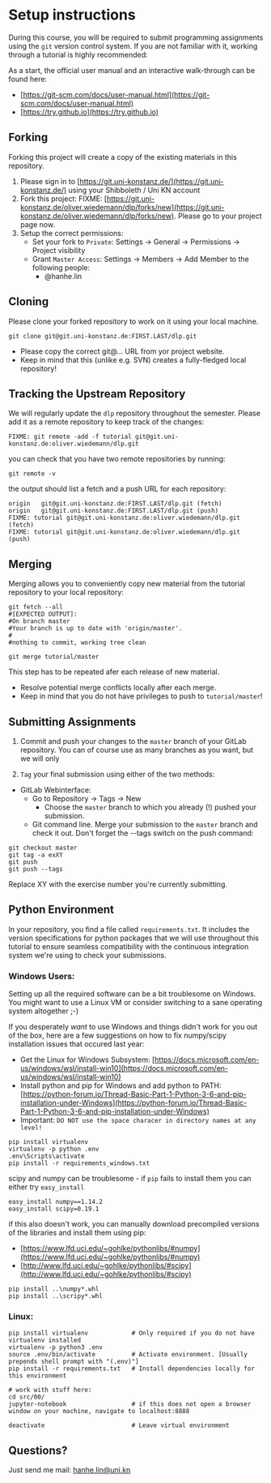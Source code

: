 # Setup instructions

During this course, you will be required to submit programming assignments
using the `git` version control system.
If you are not familiar with it, working through a tutorial is highly recommended:

As a start, the official user manual and an interactive walk-through can be found here:
- [https://git-scm.com/docs/user-manual.html](https://git-scm.com/docs/user-manual.html)
- [https://try.github.io](https://try.github.io)

## Forking

Forking this project will create a copy of the existing materials in this repository.

1. Please sign in to [https://git.uni-konstanz.de/](https://git.uni-konstanz.de/)
	 using your Shibboleth / Uni KN account
2. Fork this project: FIXME: [https://git.uni-konstanz.de/oliver.wiedemann/dlp/forks/new](https://git.uni-konstanz.de/oliver.wiedemann/dlp/forks/new).
	 Please go to your project page now.
3. Setup the correct permissions:
	- Set your fork to `Private`: Settings -> General -> Permissions -> Project visibility
	- Grant `Master Access`: Settings -> Members -> Add Member to the following people:
		- @hanhe.lin

## Cloning

Please clone your forked repository to work on it using your local machine.

```shell
git clone git@git.uni-konstanz.de:FIRST.LAST/dlp.git
```
- Please copy the correct git@... URL from yor project website.
- Keep in mind that this (unlike e.g. SVN) creates a fully-fledged local repository!

## Tracking the Upstream Repository

We will regularly update the `dlp` repository throughout the semester.
Please add it as a remote repository to keep track of the changes:
```shell
FIXME: git remote -add -f tutorial git@git.uni-konstanz.de:oliver.wiedemann/dlp.git
```
you can check that you have two remote repositories by running:
```shell
git remote -v
```
the output should list a fetch and a push URL for each repository:
```shell
origin	 git@git.uni-konstanz.de:FIRST.LAST/dlp.git (fetch)
origin	 git@git.uni-konstanz.de:FIRST.LAST/dlp.git (push)
FIXME: tutorial git@git.uni-konstanz.de:oliver.wiedemann/dlp.git (fetch)
FIXME: tutorial git@git.uni-konstanz.de:oliver.wiedemann/dlp.git (push)
```

## Merging

Merging allows you to conveniently copy new material from the tutorial repository
to your local repository:

```shell
git fetch --all
#[EXPECTED OUTPUT]:
#On branch master
#Your branch is up to date with 'origin/master'.
#
#nothing to commit, working tree clean

git merge tutorial/master
```

This step has to be repeated afer each release of new material.
- Resolve potential merge conflicts locally after each merge.
- Keep in mind that you do not have privileges to push to `tutorial/master`!

## Submitting Assignments

1. Commit and push your changes to the `master` branch of your GitLab repository.
	 You can of course use as many branches as you want, but we will only

2. `Tag` your final submission using either of the two methods:
  - GitLab Webinterface:
	  - Go to Repository -> Tags -> New
		- Choose the `master` branch to which you already (!) pushed your submission.
	- Git command line. Merge your submission to the `master` branch and check it out. Don't forget the
		--tags switch on the push command:
```shell
git checkout master
git tag -a exXY
git push
git push --tags
```
Replace XY with the exercise number you're currently submitting.


## Python Environment

In your repository, you find a file called `requirements.txt`.
It includes the version specifications for python packages that we will use
throughout this tutorial to ensure seamless compatibility with the continuous
integration system we're using to check your submissions.

### Windows Users:

Setting up all the required software can be a bit troublesome on Windows.
You might want to use a Linux VM or consider switching to a sane operating system altogether ;-)

If you desperately _want_ to use Windows and things didn't work for you out of the box,
here are a few suggestions on how to fix numpy/scipy installation issues that occured last year:

- Get the Linux for Windows Subsystem: [https://docs.microsoft.com/en-us/windows/wsl/install-win10](https://docs.microsoft.com/en-us/windows/wsl/install-win10)
- Install python and pip for Windows and add python to PATH: [https://python-forum.io/Thread-Basic-Part-1-Python-3-6-and-pip-installation-under-Windows](https://python-forum.io/Thread-Basic-Part-1-Python-3-6-and-pip-installation-under-Windows)
- Important: `DO NOT use the space characer in directory names at any level!`

```shell
pip install virtualenv
virtualenv -p python .env
.env\Scripts\activate
pip install -r requirements_windows.txt
```
scipy and numpy can be troublesome - if `pip` fails to install them you can either try `easy_install`

```shell
easy_install numpy==1.14.2
easy_install scipy=0.19.1
```
if this also doesn't work, you can manually download precompiled versions of the libraries and install them using pip:

  - [https://www.lfd.uci.edu/~gohlke/pythonlibs/#numpy](https://www.lfd.uci.edu/~gohlke/pythonlibs/#numpy)
  - [http://www.lfd.uci.edu/~gohlke/pythonlibs/#scipy](http://www.lfd.uci.edu/~gohlke/pythonlibs/#scipy)

```shell
pip install ..\numpy*.whl
pip install ..\scripy*.whl
```


### Linux:

```shell
pip install virtualenv            # Only required if you do not have virtualenv installed
virtualenv -p python3 .env
source .env/bin/activate          # Activate environment. [Usually prepends shell prompt with "(.env)"]
pip install -r requirements.txt   # Install dependencies locally for this environment

# work with stuff here:
cd src/00/
jupyter-notebook                  # if this does not open a browser window on your machine, navigate to localhost:8888

deactivate                        # Leave virtual environment
```

## Questions?

Just send me mail: hanhe.lin@uni.kn
